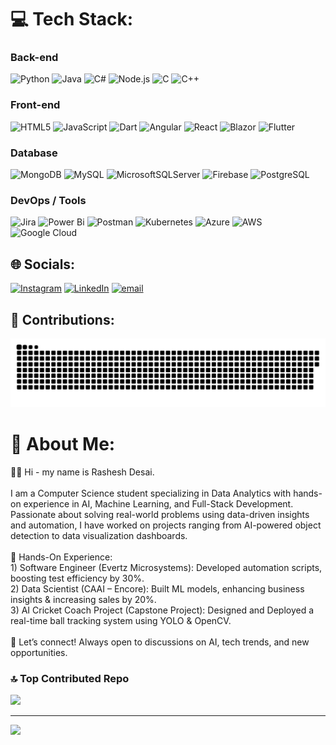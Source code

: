 # 💻 Tech Stack:

### Back-end
![Python](https://img.shields.io/badge/python-3670A0?style=for-the-badge&logo=python&logoColor=ffdd54) ![Java](https://img.shields.io/badge/java-%23ED8B00.svg?style=for-the-badge&logo=openjdk&logoColor=white) ![C#](https://img.shields.io/badge/c%23-%23239120.svg?style=for-the-badge&logo=csharp&logoColor=white) ![Node.js](https://img.shields.io/badge/node.js-%23339933.svg?style=for-the-badge&logo=node.js&logoColor=white) ![C](https://img.shields.io/badge/c-%2300599C.svg?style=for-the-badge&logo=c&logoColor=white) ![C++](https://img.shields.io/badge/c++-%2300599C.svg?style=for-the-badge&logo=c%2B%2B&logoColor=white)  

### Front-end
![HTML5](https://img.shields.io/badge/html5-%23E34F26.svg?style=for-the-badge&logo=html5&logoColor=white) ![JavaScript](https://img.shields.io/badge/javascript-%23323330.svg?style=for-the-badge&logo=javascript&logoColor=%23F7DF1E) ![Dart](https://img.shields.io/badge/dart-%230175C2.svg?style=for-the-badge&logo=dart&logoColor=white) ![Angular](https://img.shields.io/badge/angular-%23DD0031.svg?style=for-the-badge&logo=angular&logoColor=white) ![React](https://img.shields.io/badge/react-%2361DAFB.svg?style=for-the-badge&logo=react&logoColor=white) ![Blazor](https://img.shields.io/badge/blazor-%235C2D91.svg?style=for-the-badge&logo=blazor&logoColor=white) ![Flutter](https://img.shields.io/badge/Flutter-%2302569B.svg?style=for-the-badge&logo=Flutter&logoColor=white)

### Database
![MongoDB](https://img.shields.io/badge/MongoDB-%234ea94b.svg?style=for-the-badge&logo=mongodb&logoColor=white) ![MySQL](https://img.shields.io/badge/mysql-4479A1.svg?style=for-the-badge&logo=mysql&logoColor=white) ![MicrosoftSQLServer](https://img.shields.io/badge/Microsoft%20SQL%20Server-CC2927?style=for-the-badge&logo=microsoft%20sql%20server&logoColor=white) ![Firebase](https://img.shields.io/badge/firebase-%23039BE5.svg?style=for-the-badge&logo=firebase) ![PostgreSQL](https://img.shields.io/badge/PostgreSQL-%23316192.svg?style=for-the-badge&logo=postgresql&logoColor=white)

### DevOps / Tools
![Jira](https://img.shields.io/badge/jira-%230A0FFF.svg?style=for-the-badge&logo=jira&logoColor=white) ![Power Bi](https://img.shields.io/badge/power_bi-F2C811?style=for-the-badge&logo=powerbi&logoColor=black) ![Postman](https://img.shields.io/badge/Postman-FF6C37?style=for-the-badge&logo=postman&logoColor=white) ![Kubernetes](https://img.shields.io/badge/kubernetes-%23326ce5.svg?style=for-the-badge&logo=kubernetes&logoColor=white) ![Azure](https://img.shields.io/badge/azure-%230072C6.svg?style=for-the-badge&logo=microsoftazure&logoColor=white) ![AWS](https://img.shields.io/badge/AWS-%23FF9900.svg?style=for-the-badge&logo=amazon-aws&logoColor=white) ![Google Cloud](https://img.shields.io/badge/GoogleCloud-%234285F4.svg?style=for-the-badge&logo=google-cloud&logoColor=white)

## 🌐 Socials:
[![Instagram](https://img.shields.io/badge/Instagram-%23E4405F.svg?logo=Instagram&logoColor=white)](https://instagram.com/rasheshdesai09) [![LinkedIn](https://img.shields.io/badge/LinkedIn-%230077B5.svg?logo=linkedin&logoColor=white)](https://linkedin.com/in/RasheshDesai) [![email](https://img.shields.io/badge/Email-D14836?logo=gmail&logoColor=white)](mailto:rasheshdesai09@gmail.com) 

## 🔧 Contributions:

<picture>
  <source media="(prefers-color-scheme: dark)" srcset="https://raw.githubusercontent.com/rasheshdesai/rasheshdesai/output/github-snake-dark.svg" />
  <source media="(prefers-color-scheme: light)" srcset="https://raw.githubusercontent.com/rasheshdesai/rasheshdesai/output/github-snake.svg" />
  <img alt="github-snake" src="https://raw.githubusercontent.com/rasheshdesai/rasheshdesai/output/github-snake.svg" />
</picture>

# 💫 About Me:
👋🏼 Hi - my name is Rashesh Desai.<br><br>I am a Computer Science student specializing in Data Analytics with hands-on experience in AI, Machine Learning, and Full-Stack Development. Passionate about solving real-world problems using data-driven insights and automation, I have worked on projects ranging from AI-powered object detection to data visualization dashboards.<br><br>💼 Hands-On Experience:<br>1) Software Engineer (Evertz Microsystems): Developed automation scripts, boosting test efficiency by 30%.<br>2) Data Scientist (CAAI – Encore): Built ML models, enhancing business insights & increasing sales by 20%.<br>3) AI Cricket Coach Project (Capstone Project): Designed and Deployed a real-time ball tracking system using YOLO & OpenCV.<br><br>📩 Let’s connect! Always open to discussions on AI, tech trends, and new opportunities.

### 🔝 Top Contributed Repo
![](https://github-contributor-stats.vercel.app/api?username=RasheshDesai&limit=5&theme=dark&combine_all_yearly_contributions=true)

---
[![](https://visitcount.itsvg.in/api?id=RasheshDesai&icon=0&color=0)](https://visitcount.itsvg.in)

<!-- Proudly created with GPRM ( https://gprm.itsvg.in ) -->
